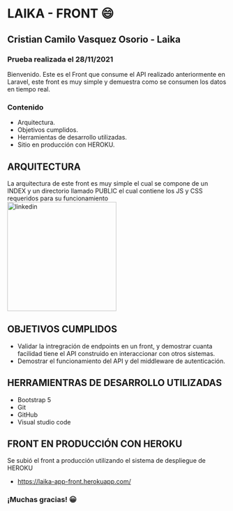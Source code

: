 # LAIKA - FRONT :smile:
## Cristian Camilo Vasquez Osorio - Laika
### Prueba realizada el 28/11/2021

Bienvenido. Este es el Front que consume el API realizado anteriormente en Laravel, este front es muy simple y demuestra como se consumen los datos en tiempo real.

### Contenido
* Arquitectura.
* Objetivos cumplidos.
* Herramientas de desarrollo utilizadas.
* Sitio en producción con HEROKU.

## ARQUITECTURA
La arquitectura de este front es muy simple el cual se compone de un INDEX y un directorio llamado PUBLIC el cual contiene los JS y CSS requeridos para su funcionamiento<br>
<img src='https://github.com/cristianV0117/docs/blob/main/frontArquitectura.PNG' alt='linkedin' height='250'><br/>

## OBJETIVOS CUMPLIDOS
* Validar la intregración de endpoints en un front, y demostrar cuanta facilidad tiene el API construido en interaccionar con otros sistemas.
* Demostrar el funcionamiento del API y del middleware de autenticación.

## HERRAMIENTRAS DE DESARROLLO UTILIZADAS
* Bootstrap 5
* Git
* GitHub
* Visual studio code

## FRONT EN PRODUCCIÓN CON HEROKU
Se subió el front a producción utilizando el sistema de despliegue de HEROKU
* https://laika-app-front.herokuapp.com/

### ¡Muchas gracias! :grinning:
